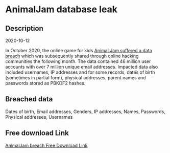 # AnimalJam database leak

## Description

2020-10-12

In October 2020, the online game for kids <a href="https://www.animaljam.com/en/2020databreach" target="_blank" rel="noopener">Animal Jam suffered a data breach</a> which was subsequently shared through online hacking communities the following month. The data contained 46 million user accounts with over 7 million unique email addresses. Impacted data also included usernames, IP addresses and for some records, dates of birth (sometimes in partial form), physical addresses, parent names and passwords stored as PBKDF2 hashes.

## Breached data

Dates of birth, Email addresses, Genders, IP addresses, Names, Passwords, Physical addresses, Usernames

## Free download Link

[AnimalJam breach Free Download Link](https://link-to.net/1229997/450.2644210908616/dynamic/?r=aHR0cHM6Ly93d3cubWVkaWFmaXJlLmNvbS92aWV3L01VbHBjUDJsV285bVRpay9hbmltYWxqYW0uY29tL2ZpbGU=)